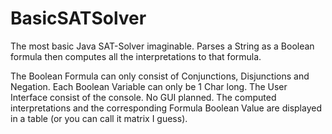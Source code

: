 # BasicSATSolver
The most basic Java SAT-Solver imaginable. Parses a String as a Boolean formula then computes all the interpretations to that formula.

The Boolean Formula can only consist of Conjunctions, Disjunctions and Negation. Each Boolean Variable can only be 1 Char long. The User Interface consist of the console. No GUI planned. The computed interpretations and the corresponding Formula Boolean Value are displayed in a table (or you can call it matrix I guess).
